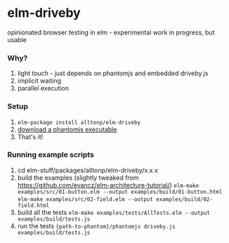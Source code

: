 # elm-driveby

opinionated browser testing in elm - experimental work in progress, but usable

### Why? ###
1. light touch - just depends on phantomjs and embedded driveby.js
2. implicit waiting
3. parallel execution

### Setup ###
1. ```elm-package install alltonp/elm-driveby```
2. [download a phantomjs executable](http://phantomjs.org/download.html)
3. That's it!


### Running example scripts ###
1. cd elm-stuff/packages/alltonp/elm-driveby/x.x.x
2. build the examples (slightly tweaked from https://github.com/evancz/elm-architecture-tutorial/)
```elm-make examples/src/01-button.elm --output examples/build/01-button.html```
```elm-make examples/src/02-field.elm --output examples/build/02-field.html```
3. build all the tests
```elm-make examples/tests/AllTests.elm --output examples/build/tests.js```
4. run the tests
```{path-to-phantom}/phantomjs driveby.js examples/build/tests.js```

